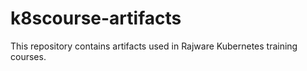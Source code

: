 # k8scourse-artifacts

This repository contains artifacts used in Rajware Kubernetes training courses.
